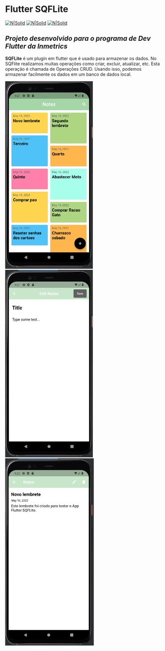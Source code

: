 # Flutter SQFLite
[![N|Solid](https://img.shields.io/badge/Flutter-3.0.0-blue)](https://flutter.dev)  [![N|Solid](https://img.shields.io/badge/Dart-2.17.0-lightgrey)](https://dart.dev) [![N|Solid](https://img.shields.io/badge/DevTools-2.12.2-brightgreen)](https://dart.dev)

## _Projeto desenvolvido para o programa de Dev Flutter da Inmetrics_

**SQFLite** é um plugin em flutter que é usado para armazenar os dados. No SQFlite realizamos muitas operações como criar, excluir, atualizar, etc. Esta operação é chamada de Operações CRUD. Usando isso, podemos armazenar facilmente os dados em um banco de dados local.

![N|Solid](https://github.com/GiovaniJau/Flutter_SQFLite/blob/master/screenshots/sqflite_1.PNG)      ![N|Solid](https://github.com/GiovaniJau/Flutter_SQFLite/blob/master/screenshots/sqflite_2.PNG)      ![N|Solid](https://github.com/GiovaniJau/Flutter_SQFLite/blob/master/screenshots/sqflite_3.PNG)


